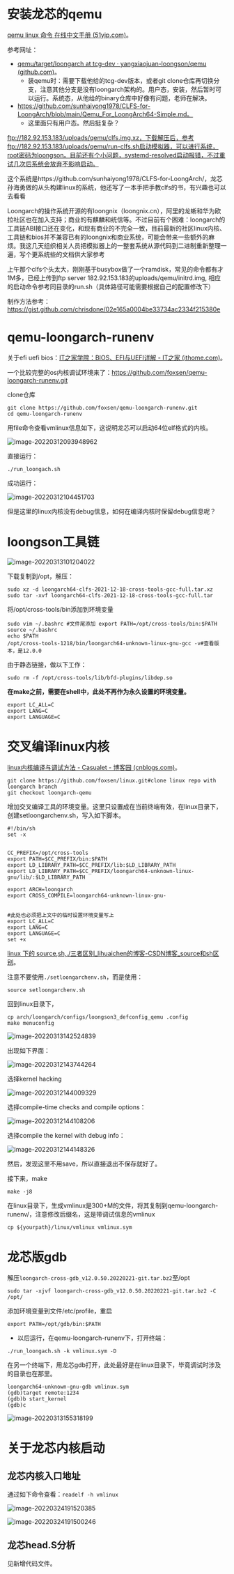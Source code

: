 # 安装龙芯的qemu

[qemu linux 命令 在线中文手册 (51yip.com)](http://linux.51yip.com/search/qemu)。

参考网址：

* [qemu/target/loongarch at tcg-dev · yangxiaojuan-loongson/qemu (github.com)](https://github.com/yangxiaojuan-loongson/qemu/tree/tcg-dev/target/loongarch)。
  * 装qemu时：需要下载他给的tcg-dev版本，或者git clone仓库再切换分支，注意其他分支是没有loongarch架构的。用户态，安装，然后暂时可以运行。系统态，从他给的binary仓库中好像有问题，老师在解决。
* https://github.com/sunhaiyong1978/CLFS-for-LoongArch/blob/main/Qemu_For_LoongArch64-Simple.md。
  * 这里面只有用户态。然后挺复杂？

ftp://182.92.153.183/uploads/qemu/clfs.img.xz，下载解压后，参考ftp://182.92.153.183/uploads/qemu/run-clfs.sh启动模拟器，可以进行系统，root密码为loongson。目前还有个小问题，systemd-resolved启动报错，不过重试几次后系统会放弃不影响启动。



这个系统是https://github.com/sunhaiyong1978/CLFS-for-LoongArch/，龙芯孙海勇做的从头构建linux的系统，他还写了一本手把手教clfs的书，有兴趣也可以去看看

Loongarch的操作系统开源的有loongnix（loongnix.cn），阿里的龙蜥和华为欧拉社区也在加入支持；商业的有麒麟和统信等。不过目前有个困难：loongarch的工具链ABI接口还在变化，和现有商业的不完全一致，目前最新的社区linux内核、工具链和bios并不兼容已有的loongnix和商业系统，可能会带来一些额外的麻烦。我这几天组织相关人员把模拟器上的一整套系统从源代码到二进制重新整理一遍，写个更系统些的文档供大家参考



上午那个clfs个头太大，刚刚基于busybox做了一个ramdisk，常见的命令都有才1M多，已经上传到ftp server 182.92.153.183的uploads/qemu/initrd.img, 相应的启动命令参考同目录的run.sh（具体路径可能需要根据自己的配置修改下）



制作方法参考：https://gist.github.com/chrisdone/02e165a0004be33734ac2334f215380e



# qemu-loongarch-runenv

关于efi uefi bios：[IT之家学院：BIOS、EFI与UEFI详解 - IT之家 (ithome.com)](https://www.ithome.com/html/win10/318460.htm)。

一个比较完整的os内核调试环境来了：https://github.com/foxsen/qemu-loongarch-runenv.git

clone仓库

```
git clone https://github.com/foxsen/qemu-loongarch-runenv.git
cd qemu-loongarch-runenv
```

用file命令查看vmlinux信息如下，这说明龙芯可以启动64位elf格式的内核。

![image-20220312093948962](images/3.11-TODO-%E9%BE%99%E8%8A%AFqemu%E5%8F%8Aqemu-loongarch-runenv.assets/image-20220312093948962.png)

直接运行：

```
./run_loongach.sh
```

成功运行：

![image-20220312104451703](images/3.11-TODO-%E9%BE%99%E8%8A%AFqemu%E5%8F%8Aqemu-loongarch-runenv.assets/image-20220312104451703.png)

但是这里的linux内核没有debug信息，如何在编译内核时保留debug信息呢？

# loongson工具链

![image-20220313101204022](images/3.11-TODO-%E9%BE%99%E8%8A%AFqemu%E5%8F%8Aqemu-loongarch-runenv.assets/image-20220313101204022.png)



下载复制到/opt，解压：

```
sudo xz -d loongarch64-clfs-2021-12-18-cross-tools-gcc-full.tar.xz
sudo tar -xvf loongarch64-clfs-2021-12-18-cross-tools-gcc-full.tar
```

将/opt/cross-tools/bin添加到环境变量

```
sudo vim ~/.bashrc #文件尾添加 export PATH=/opt/cross-tools/bin:$PATH
source ~/.bashrc
echo $PATH
/opt/cross-tools-1218/bin/loongarch64-unknown-linux-gnu-gcc -v#查看版本，是12.0.0
```

由于静态链接，做以下工作：

```shel
sudo rm -f /opt/cross-tools/lib/bfd-plugins/libdep.so
```

**在make之前，需要在shell中，此处不再作为永久设置的环境变量。**

```
export LC_ALL=C
export LANG=C
export LANGUAGE=C
```



# 交叉编译linux内核

[linux内核编译与调试方法 - Casualet - 博客园 (cnblogs.com)](https://www.cnblogs.com/syw-casualet/p/5271369.html)。

```
git clone https://github.com/foxsen/linux.git#clone linux repo with loongarch branch
git checkout loongarch-qemu
```

增加交叉编译工具的环境变量。这里只设置成在当前终端有效，在linux目录下，创建setloongarchenv.sh，写入如下脚本。

```
#!/bin/sh
set -x


CC_PREFIX=/opt/cross-tools
export PATH=$CC_PREFIX/bin:$PATH
export LD_LIBRARY_PATH=$CC_PREFIX/lib:$LD_LIBRARY_PATH
export LD_LIBRARY_PATH=$CC_PREFIX/loongarch64-unknown-linux-gnu/lib/:$LD_LIBRARY_PATH

export ARCH=loongarch
export CROSS_COMPILE=loongarch64-unknown-linux-gnu-


#此处也必须把上文中的临时设置环境变量写上
export LC_ALL=C
export LANG=C
export LANGUAGE=C
set +x
```

[linux 下的 source,sh,./三者区别_lihuaichen的博客-CSDN博客_source和sh区别](https://blog.csdn.net/lihuaichen/article/details/94381785)。

注意不要使用`./setloongarchenv.sh`，而是使用：

```
source setloongarchenv.sh
```

回到linux目录下，

```
cp arch/loongarch/configs/loongson3_defconfig_qemu .config
make menuconfig
```

![image-20220313142524839](images/3.11-TODO-%E9%BE%99%E8%8A%AFqemu%E5%8F%8Aqemu-loongarch-runenv.assets/image-20220313142524839.png)

出现如下界面：

![image-20220312143744264](images/3.11-TODO-%E9%BE%99%E8%8A%AFqemu%E5%8F%8Aqemu-loongarch-runenv.assets/image-20220312143744264.png)

选择kernel hacking

![image-20220312144009329](images/3.11-TODO-%E9%BE%99%E8%8A%AFqemu%E5%8F%8Aqemu-loongarch-runenv.assets/image-20220312144009329.png)

选择compile-time checks and compile options：

![image-20220312144108206](images/3.11-TODO-%E9%BE%99%E8%8A%AFqemu%E5%8F%8Aqemu-loongarch-runenv.assets/image-20220312144108206.png)

选择compile the kernel with debug info：

![image-20220312144148326](images/3.11-TODO-%E9%BE%99%E8%8A%AFqemu%E5%8F%8Aqemu-loongarch-runenv.assets/image-20220312144148326.png)

然后，发现这里不用save，所以直接退出不保存就好了。

接下来，make

```
make -j8
```

在linux目录下，生成vmlinux是300+M的文件，将其复制到qemu-loongarch-runenv/，注意修改后缀名，这是带调试信息的vmlinux

```
cp ${yourpath}/linux/vmlinux vmlinux.sym
```

# 龙芯版gdb

解压`loongarch-cross-gdb_v12.0.50.20220221-git.tar.bz2`至/opt

```
sudo tar -xjvf loongarch-cross-gdb_v12.0.50.20220221-git.tar.bz2 -C /opt/
```

添加环境变量到文件/etc/profile，重启

```
export PATH=/opt/gdb/bin:$PATH
```

* 以后运行，在qemu-loongarch-runenv下，打开终端：

```
./run_loongach.sh -k vmlinux.sym -D
```

在另一个终端下，用龙芯gdb打开，此处最好是在linux目录下，毕竟调试时涉及的目录也在那里。

```
loongarch64-unknown-gnu-gdb vmlinux.sym
(gdb)target remote:1234
(gdb)b start_kernel
(gdb)c
```

![image-20220313155318199](images/3.11-TODO-%E9%BE%99%E8%8A%AFqemu%E5%8F%8Aqemu-loongarch-runenv.assets/image-20220313155318199.png)



# 关于龙芯内核启动

## 龙芯内核入口地址

通过如下命令查看：`readelf -h vmlinux`

![image-20220324191520385](images/3.24-TODO-%E9%BE%99%E8%8A%AFqemu%E5%8F%8Aqemu-loongarch-runenv.assets/image-20220324191520385.png)

![image-20220324191500246](images/3.24-TODO-%E9%BE%99%E8%8A%AFqemu%E5%8F%8Aqemu-loongarch-runenv.assets/image-20220324191500246.png)

## 龙芯head.S分析

见新增代码文件。











